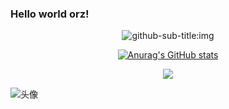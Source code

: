 ### Hello world orz!
<div id="title" align=center>

![github-sub-title:img]

[![Anurag's GitHub stats](https://github-readme-stats.vercel.app/api?username=Wei-xu293&show_icons=true&theme=tokyonight)](https://b23.tv/iEJTnPp)


![](https://img.shields.io/badge/Status-Being_distracted-yellow)

</div>

![头像]()


[github-sub-title:img]: https://readme-typing-svg.herokuapp.com?font=Segoe+Script&center=true&lines=Wei-xu293.